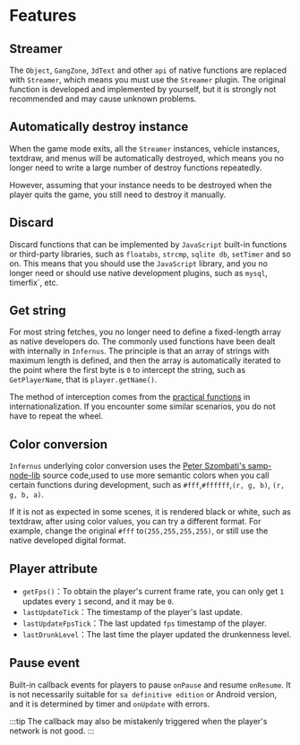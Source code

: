 # Features

## Streamer

The `Object`, `GangZone`, `3dText` and other `api` of native functions are replaced with `Streamer`, which means you must use the `Streamer` plugin. The original function is developed and implemented by yourself, but it is strongly not recommended and may cause unknown problems.

## Automatically destroy instance

When the game mode exits, all the `Streamer` instances, vehicle instances, textdraw, and menus will be automatically destroyed, which means you no longer need to write a large number of destroy functions repeatedly.

However, assuming that your instance needs to be destroyed when the player quits the game, you still need to destroy it manually.

## Discard

Discard functions that can be implemented by `JavaScript` built-in functions or third-party libraries, such as `floatabs`, `strcmp`, `sqlite db`, `setTimer` and so on.
This means that you should use the `JavaScript` library, and you no longer need or should use native development plugins, such as `mysql`, timerfix`, etc.

## Get string

For most string fetches, you no longer need to define a fixed-length array as native developers do. The commonly used functions have been dealt with internally in `Infernus`. The principle is that an array of strings with maximum length is defined, and then the array is automatically iterated to the point where the first byte is `0` to intercept the string, such as `GetPlayerName`, that is `player.getName()`.

The method of interception comes from the [practical functions](./i18n.md#practical-functions) in internationalization. If you encounter some similar scenarios, you do not have to repeat the wheel.

## Color conversion

`Infernus` underlying color conversion uses the [Peter Szombati's samp-node-lib](https://github.com/peterszombati/samp-node-lib) source code,used to use more semantic colors when you call certain functions during development, such as `#fff`,`#ffffff`,`(r, g, b)`, `(r, g, b, a)`.

If it is not as expected in some scenes, it is rendered black or white, such as textdraw, after using color values, you can try a different format. For example, change the original `#fff` to`(255,255,255,255)`, or still use the native developed digital format.

## Player attribute

- `getFps()`：To obtain the player's current frame rate, you can only get `1` updates every `1` second, and it may be `0`.
- `lastUpdateTick`：The timestamp of the player's last update.
- `lastUpdateFpsTick`：The last updated `fps` timestamp of the player.
- `lastDrunkLevel`：The last time the player updated the drunkenness level.

## Pause event

Built-in callback events for players to pause `onPause` and resume `onResume`. It is not necessarily suitable for `sa definitive edition` or Android version, and it is determined by timer and `onUpdate` with errors.

:::tip
The callback may also be mistakenly triggered when the player's network is not good.
:::
